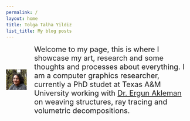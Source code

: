 ```yaml
---
permalink: /
layout: home
title: Tolga Talha Yildiz
list_title: My blog posts
---
```


<style>
    .container{
        display:flex;
        align-items: center;
        jutify-content: center
    }
    .img{
        max-width:100%;
        max-height:100%;
        
    }
    .text{
        font-size: 20px;
        padding-left: 20px;
    }
</style>
<div class="container">
    
<div class="img">
    <img src="../assets/imgs/pp.jpg">
</div>

<div class="text">
Welcome to my page, this is where I showcase my art, research and some thoughts and processes about everything. I am a computer graphics researcher, currently a PhD studet at Texas A&M University working with  <a href="http://people.tamu.edu/~ergun/">Dr. Ergun Akleman</a> on weaving structures, ray tracing and volumetric decompositions. 
</div>
</div>

</div>


[gh-site]: https://pages.github.com/
[minima]: https://github.com/jekyll/minima/tree/2.5-stable
[jk]: https://jekyllrb.com/
[gh]: https://help.github.com/en/github/working-with-github-pages`